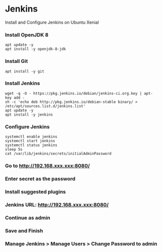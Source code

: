 # Jenkins
Install and Configure Jenkins on Ubuntu Xenial 

### Install OpenJDK 8 

    apt update -y
    apt install -y openjdk-8-jdk

### Install Git

    apt install -y git

### Install Jenkins


    wget -q -O - https://pkg.jenkins.io/debian/jenkins-ci.org.key | apt-key add -
    sh -c 'echo deb http://pkg.jenkins.io/debian-stable binary/ > /etc/apt/sources.list.d/jenkins.list'
    apt update -y
    apt install -y jenkins

### Configure Jenkins 

    systemctl enable jenkins
    systemctl start jenkins
    systemctl status jenkins
    sleep 5s
    cat /var/lib/jenkins/secrets/initialAdminPassword

### Go to http://192.168.xxx.xxx:8080/
### Enter secret as the password
### Install suggested plugins
### Jenkins URL: http://192.168.xxx.xxx:8080/
### Continue as admin
### Save and Finish
### Manage Jenkins > Manage Users > Change Password to admin

